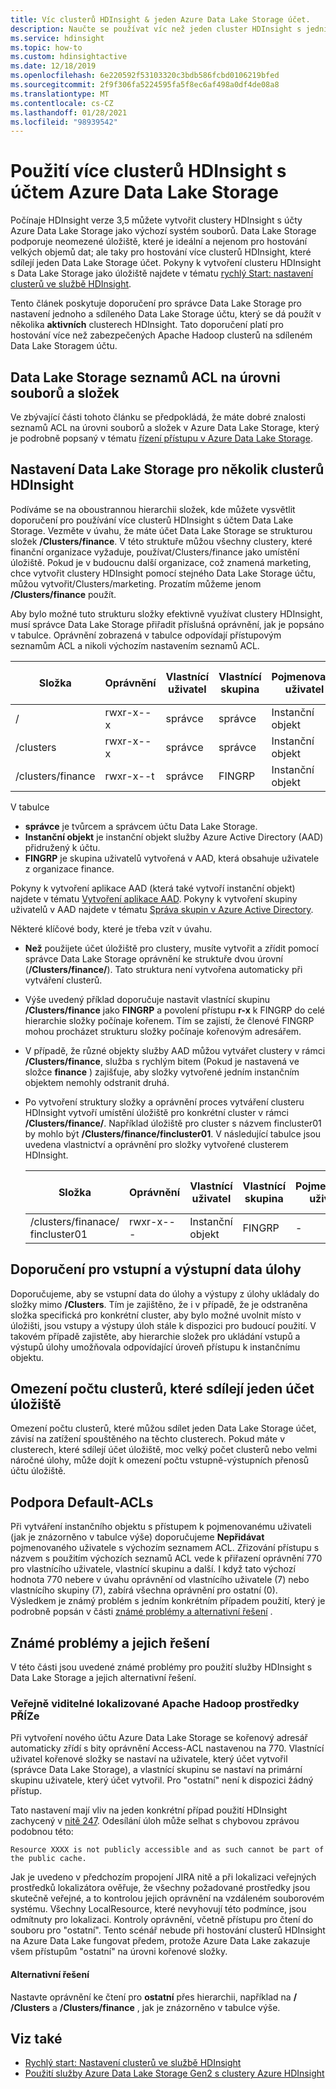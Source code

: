 ```yaml
---
title: Víc clusterů HDInsight & jeden Azure Data Lake Storage účet.
description: Naučte se používat víc než jeden cluster HDInsight s jedním Data Lake Storageovým účtem.
ms.service: hdinsight
ms.topic: how-to
ms.custom: hdinsightactive
ms.date: 12/18/2019
ms.openlocfilehash: 6e220592f53103320c3bdb586fcbd0106219bfed
ms.sourcegitcommit: 2f9f306fa5224595fa5f8ec6af498a0df4de08a8
ms.translationtype: MT
ms.contentlocale: cs-CZ
ms.lasthandoff: 01/28/2021
ms.locfileid: "98939542"
---
```

# <a name="use-multiple-hdinsight-clusters-with-an-azure-data-lake-storage-account"></a>Použití více clusterů HDInsight s účtem Azure Data Lake Storage

Počínaje HDInsight verze 3,5 můžete vytvořit clustery HDInsight s účty Azure Data Lake Storage jako výchozí systém souborů.
Data Lake Storage podporuje neomezené úložiště, které je ideální a nejenom pro hostování velkých objemů dat; ale taky pro hostování více clusterů HDInsight, které sdílejí jeden Data Lake Storage účet. Pokyny k vytvoření clusteru HDInsight s Data Lake Storage jako úložiště najdete v tématu [rychlý Start: nastavení clusterů ve službě HDInsight](./hdinsight-hadoop-provision-linux-clusters.md).

Tento článek poskytuje doporučení pro správce Data Lake Storage pro nastavení jednoho a sdíleného Data Lake Storage účtu, který se dá použít v několika **aktivních** clusterech HDInsight. Tato doporučení platí pro hostování více než zabezpečených Apache Hadoop clusterů na sdíleném Data Lake Storagem účtu.

## <a name="data-lake-storage-file-and-folder-level-acls"></a>Data Lake Storage seznamů ACL na úrovni souborů a složek

Ve zbývající části tohoto článku se předpokládá, že máte dobré znalosti seznamů ACL na úrovni souborů a složek v Azure Data Lake Storage, který je podrobně popsaný v tématu [řízení přístupu v Azure Data Lake Storage](../data-lake-store/data-lake-store-access-control.md).

## <a name="data-lake-storage-setup-for-multiple-hdinsight-clusters"></a>Nastavení Data Lake Storage pro několik clusterů HDInsight

Podíváme se na oboustrannou hierarchii složek, kde můžete vysvětlit doporučení pro používání více clusterů HDInsight s účtem Data Lake Storage. Vezměte v úvahu, že máte účet Data Lake Storage se strukturou složek **/Clusters/finance**. V této struktuře můžou všechny clustery, které finanční organizace vyžaduje, používat/Clusters/finance jako umístění úložiště. Pokud je v budoucnu další organizace, což znamená marketing, chce vytvořit clustery HDInsight pomocí stejného Data Lake Storage účtu, můžou vytvořit/Clusters/marketing. Prozatím můžeme jenom **/Clusters/finance** použít.

Aby bylo možné tuto strukturu složky efektivně využívat clustery HDInsight, musí správce Data Lake Storage přiřadit příslušná oprávnění, jak je popsáno v tabulce. Oprávnění zobrazená v tabulce odpovídají přístupovým seznamům ACL a nikoli výchozím nastavením seznamů ACL.

|Složka  |Oprávnění  |Vlastnící uživatel  |Vlastnící skupina  | Pojmenovaný uživatel | Pojmenovaná uživatelská oprávnění | Pojmenovaná skupina | Pojmenovaná skupina oprávnění |
|---------|---------|---------|---------|---------|---------|---------|---------|
|/ | rwxr-x--x  |správce |správce  |Instanční objekt |--x  |FINGRP   |r-x         |
|/clusters | rwxr-x--x |správce |správce |Instanční objekt |--x  |FINGRP |r-x         |
|/clusters/finance | rwxr-x--t |správce |FINGRP  |Instanční objekt |RWX  |-  |-     |

V tabulce

- **správce** je tvůrcem a správcem účtu Data Lake Storage.
- **Instanční objekt** je instanční objekt služby Azure Active Directory (AAD) přidružený k účtu.
- **FINGRP** je skupina uživatelů vytvořená v AAD, která obsahuje uživatele z organizace finance.

Pokyny k vytvoření aplikace AAD (která také vytvoří instanční objekt) najdete v tématu [Vytvoření aplikace AAD](../active-directory/develop/howto-create-service-principal-portal.md#register-an-application-with-azure-ad-and-create-a-service-principal). Pokyny k vytvoření skupiny uživatelů v AAD najdete v tématu [Správa skupin v Azure Active Directory](../active-directory/fundamentals/active-directory-groups-create-azure-portal.md).

Některé klíčové body, které je třeba vzít v úvahu.

- **Než** použijete účet úložiště pro clustery, musíte vytvořit a zřídit pomocí správce Data Lake Storage oprávnění ke struktuře dvou úrovní (**/Clusters/finance/**). Tato struktura není vytvořena automaticky při vytváření clusterů.
- Výše uvedený příklad doporučuje nastavit vlastnící skupinu **/Clusters/finance** jako **FINGRP** a povolení přístupu **r-x** k FINGRP do celé hierarchie složky počínaje kořenem. Tím se zajistí, že členové FINGRP mohou procházet strukturu složky počínaje kořenovým adresářem.
- V případě, že různé objekty služby AAD můžou vytvářet clustery v rámci **/Clusters/finance**, služba s rychlým bitem (Pokud je nastavená ve složce **finance** ) zajišťuje, aby složky vytvořené jedním instančním objektem nemohly odstranit druhá.
- Po vytvoření struktury složky a oprávnění proces vytváření clusteru HDInsight vytvoří umístění úložiště pro konkrétní cluster v rámci **/Clusters/finance/**. Například úložiště pro cluster s názvem fincluster01 by mohlo být **/Clusters/finance/fincluster01**. V následující tabulce jsou uvedena vlastnictví a oprávnění pro složky vytvořené clusterem HDInsight.

    |Složka  |Oprávnění  |Vlastnící uživatel  |Vlastnící skupina  | Pojmenovaný uživatel | Pojmenovaná uživatelská oprávnění | Pojmenovaná skupina | Pojmenovaná skupina oprávnění |
    |---------|---------|---------|---------|---------|---------|---------|---------|
    |/clusters/finanace/ fincluster01 | rwxr-x---  |Instanční objekt |FINGRP  |- |-  |-   |-  |

## <a name="recommendations-for-job-input-and-output-data"></a>Doporučení pro vstupní a výstupní data úlohy

Doporučujeme, aby se vstupní data do úlohy a výstupy z úlohy ukládaly do složky mimo **/Clusters**. Tím je zajištěno, že i v případě, že je odstraněna složka specifická pro konkrétní cluster, aby bylo možné uvolnit místo v úložišti, jsou vstupy a výstupy úloh stále k dispozici pro budoucí použití. V takovém případě zajistěte, aby hierarchie složek pro ukládání vstupů a výstupů úlohy umožňovala odpovídající úroveň přístupu k instančnímu objektu.

## <a name="limit-on-clusters-sharing-a-single-storage-account"></a>Omezení počtu clusterů, které sdílejí jeden účet úložiště

Omezení počtu clusterů, které můžou sdílet jeden Data Lake Storage účet, závisí na zatížení spouštěného na těchto clusterech. Pokud máte v clusterech, které sdílejí účet úložiště, moc velký počet clusterů nebo velmi náročné úlohy, může dojít k omezení počtu vstupně-výstupních přenosů účtu úložiště.

## <a name="support-for-default-acls"></a>Podpora Default-ACLs

Při vytváření instančního objektu s přístupem k pojmenovanému uživateli (jak je znázorněno v tabulce výše) doporučujeme **Nepřidávat** pojmenovaného uživatele s výchozím seznamem ACL. Zřizování přístupu s názvem s použitím výchozích seznamů ACL vede k přiřazení oprávnění 770 pro vlastnícího uživatele, vlastnící skupinu a další. I když tato výchozí hodnota 770 nebere v úvahu oprávnění od vlastnícího uživatele (7) nebo vlastnícího skupiny (7), zabírá všechna oprávnění pro ostatní (0). Výsledkem je známý problém s jedním konkrétním případem použití, který je podrobně popsán v části [známé problémy a alternativní řešení](#known-issues-and-workarounds) .

## <a name="known-issues-and-workarounds"></a>Známé problémy a jejich řešení

V této části jsou uvedené známé problémy pro použití služby HDInsight s Data Lake Storage a jejich alternativní řešení.

### <a name="publicly-visible-localized-apache-hadoop-yarn-resources"></a>Veřejně viditelné lokalizované Apache Hadoop prostředky PŘÍZe

Při vytvoření nového účtu Azure Data Lake Storage se kořenový adresář automaticky zřídí s bity oprávnění Access-ACL nastavenou na 770. Vlastnící uživatel kořenové složky se nastaví na uživatele, který účet vytvořil (správce Data Lake Storage), a vlastnící skupinu se nastaví na primární skupinu uživatele, který účet vytvořil. Pro "ostatní" není k dispozici žádný přístup.

Tato nastavení mají vliv na jeden konkrétní případ použití HDInsight zachycený v [nitě 247](https://hwxmonarch.atlassian.net/browse/YARN-247). Odesílání úloh může selhat s chybovou zprávou podobnou této:

```output
Resource XXXX is not publicly accessible and as such cannot be part of the public cache.
```

Jak je uvedeno v předchozím propojení JIRA nitě a při lokalizaci veřejných prostředků lokalizátora ověřuje, že všechny požadované prostředky jsou skutečně veřejné, a to kontrolou jejich oprávnění na vzdáleném souborovém systému. Všechny LocalResource, které nevyhovují této podmínce, jsou odmítnuty pro lokalizaci. Kontroly oprávnění, včetně přístupu pro čtení do souboru pro "ostatní". Tento scénář nebude při hostování clusterů HDInsight na Azure Data Lake fungovat předem, protože Azure Data Lake zakazuje všem přístupům "ostatní" na úrovni kořenové složky.

#### <a name="workaround"></a>Alternativní řešení

Nastavte oprávnění ke čtení pro **ostatní** přes hierarchii, například na **/** **/Clusters** a **/Clusters/finance** , jak je znázorněno v tabulce výše.

## <a name="see-also"></a>Viz také

- [Rychlý start: Nastavení clusterů ve službě HDInsight](./hdinsight-hadoop-provision-linux-clusters.md)
- [Použití služby Azure Data Lake Storage Gen2 s clustery Azure HDInsight](hdinsight-hadoop-use-data-lake-storage-gen2.md)